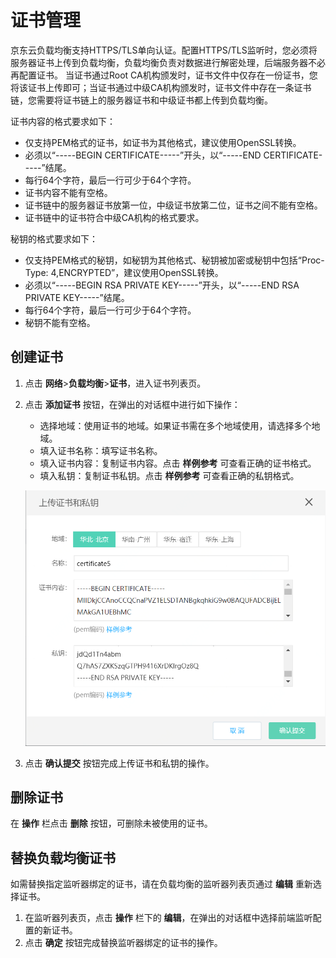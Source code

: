 # 证书管理

京东云负载均衡支持HTTPS/TLS单向认证。配置HTTPS/TLS监听时，您必须将服务器证书上传到负载均衡，负载均衡负责对数据进行解密处理，后端服务器不必再配置证书。
当证书通过Root CA机构颁发时，证书文件中仅存在一份证书，您将该证书上传即可；当证书通过中级CA机构颁发时，证书文件中存在一条证书链，您需要将证书链上的服务器证书和中级证书都上传到负载均衡。
 
证书内容的格式要求如下：

   - 仅支持PEM格式的证书，如证书为其他格式，建议使用OpenSSL转换。
   - 必须以“-----BEGIN CERTIFICATE-----”开头，以“-----END CERTIFICATE-----”结尾。
   - 每行64个字符，最后一行可少于64个字符。
   - 证书内容不能有空格。
   - 证书链中的服务器证书放第一位，中级证书放第二位，证书之间不能有空格。
   - 证书链中的证书符合中级CA机构的格式要求。

秘钥的格式要求如下：

   - 仅支持PEM格式的秘钥，如秘钥为其他格式、秘钥被加密或秘钥中包括“Proc-Type: 4,ENCRYPTED”，建议使用OpenSSL转换。
   - 必须以“-----BEGIN RSA PRIVATE KEY-----”开头，以“-----END RSA PRIVATE KEY-----”结尾。
   - 每行64个字符，最后一行可少于64个字符。
   - 秘钥不能有空格。
## 创建证书	
1. 点击 **网络**>**负载均衡**>**证书**，进入证书列表页。

2. 点击 **添加证书** 按钮，在弹出的对话框中进行如下操作：

   - 选择地域：使用证书的地域。如果证书需在多个地域使用，请选择多个地域。
   - 填入证书名称：填写证书名称。
   - 填入证书内容：复制证书内容。点击 **样例参考** 可查看正确的证书格式。
   - 填入私钥：复制证书私钥。点击 **样例参考** 可查看正确的私钥格式。

    ![ALB列表页](../../../../image/Networking/ALB/ALB-109.png)

3. 点击 **确认提交** 按钮完成上传证书和私钥的操作。
## 删除证书
 在 **操作** 栏点击 **删除** 按钮，可删除未被使用的证书。 
## 替换负载均衡证书
如需替换指定监听器绑定的证书，请在负载均衡的监听器列表页通过 **编辑** 重新选择证书。
1. 在监听器列表页，点击 **操作** 栏下的 **编辑**，在弹出的对话框中选择前端监听配置的新证书。
2. 点击 **确定** 按钮完成替换监听器绑定的证书的操作。

